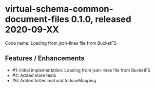 # virtual-schema-common-document-files 0.1.0, released 2020-09-XX
 
Code name: Loading from json-lines file from BucketFS
 

## Features / Enhancements
 
* #1: Initial implementation: Loading from json-lines file from BucketFS
* #4: Added more tests
* #6: Added toDecimal and toJsonMapping
